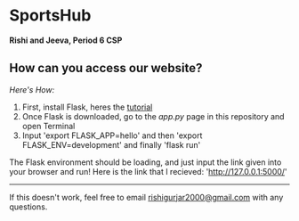 # SportsHub
**Rishi and Jeeva, Period 6 CSP**

## How can you access our website?
*Here's How:*

1. First, install Flask, heres the [tutorial](https://www.digitalocean.com/community/tutorials/how-to-create-your-first-web-application-using-flask-and-python-3)
2. Once Flask is downloaded, go to the *app.py* page in this repository and open Terminal
3. Input 'export FLASK_APP=hello' and then 'export FLASK_ENV=development' and finally 'flask run'

The Flask environment should be loading, and just input the link given into your browser and run!
Here is the link that I recieved: 'http://127.0.0.1:5000/'

---	

If this doesn't work, feel free to email rishigurjar2000@gmail.com with any questions. 